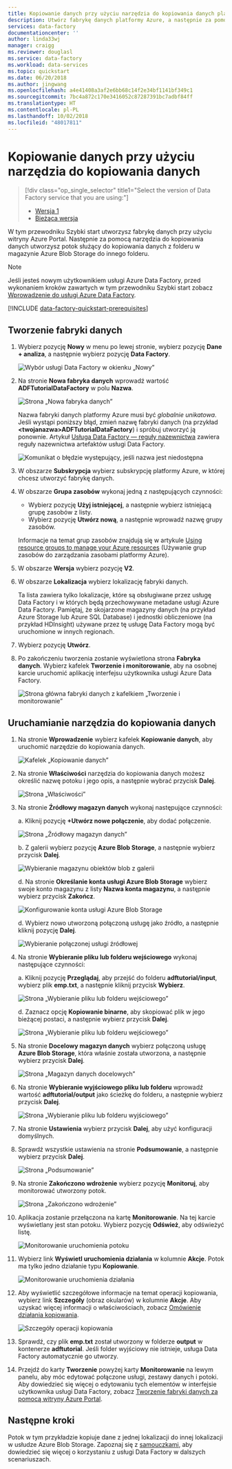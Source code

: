 ```yaml
---
title: Kopiowanie danych przy użyciu narzędzia do kopiowania danych platformy Azure | Microsoft Docs
description: Utwórz fabrykę danych platformy Azure, a następnie za pomocą narzędzia do kopiowania danych skopiuj dane z jednej lokalizacji w usłudze Azure Blob Storage do innej lokalizacji.
services: data-factory
documentationcenter: ''
author: linda33wj
manager: craigg
ms.reviewer: douglasl
ms.service: data-factory
ms.workload: data-services
ms.topic: quickstart
ms.date: 06/20/2018
ms.author: jingwang
ms.openlocfilehash: a4e41408a3af2e6bb68c14f2e34bf1141bf349c1
ms.sourcegitcommit: 7bc4a872c170e3416052c87287391bc7adbf84ff
ms.translationtype: HT
ms.contentlocale: pl-PL
ms.lasthandoff: 10/02/2018
ms.locfileid: "48017811"
---
```

# <a name="use-the-copy-data-tool-to-copy-data"></a>Kopiowanie danych przy użyciu narzędzia do kopiowania danych 
> [!div class="op_single_selector" title1="Select the version of Data Factory service that you are using:"]
> * [Wersja 1](v1/data-factory-copy-data-from-azure-blob-storage-to-sql-database.md)
> * [Bieżąca wersja](quickstart-create-data-factory-copy-data-tool.md)

W tym przewodniku Szybki start utworzysz fabrykę danych przy użyciu witryny Azure Portal. Następnie za pomocą narzędzia do kopiowania danych utworzysz potok służący do kopiowania danych z folderu w magazynie Azure Blob Storage do innego folderu. 

> [!NOTE]
> Jeśli jesteś nowym użytkownikiem usługi Azure Data Factory, przed wykonaniem kroków zawartych w tym przewodniku Szybki start zobacz [Wprowadzenie do usługi Azure Data Factory](data-factory-introduction.md). 

[!INCLUDE [data-factory-quickstart-prerequisites](../../includes/data-factory-quickstart-prerequisites.md)] 

## <a name="create-a-data-factory"></a>Tworzenie fabryki danych

1. Wybierz pozycję **Nowy** w menu po lewej stronie, wybierz pozycję **Dane + analiza**, a następnie wybierz pozycję **Data Factory**. 
   
   ![Wybór usługi Data Factory w okienku „Nowy”](./media/quickstart-create-data-factory-copy-data-tool/new-azure-data-factory-menu.png)
1. Na stronie **Nowa fabryka danych** wprowadź wartość **ADFTutorialDataFactory** w polu **Nazwa**. 
      
   ![Strona „Nowa fabryka danych”](./media/quickstart-create-data-factory-copy-data-tool/new-azure-data-factory.png)
 
   Nazwa fabryki danych platformy Azure musi być *globalnie unikatowa*. Jeśli wystąpi poniższy błąd, zmień nazwę fabryki danych (na przykład **&lt;twojanazwa&gt;ADFTutorialDataFactory**) i spróbuj utworzyć ją ponownie. Artykuł [Usługa Data Factory — reguły nazewnictwa](naming-rules.md) zawiera reguły nazewnictwa artefaktów usługi Data Factory.
  
   ![Komunikat o błędzie występujący, jeśli nazwa jest niedostępna](./media/quickstart-create-data-factory-portal/name-not-available-error.png)
1. W obszarze **Subskrypcja** wybierz subskrypcję platformy Azure, w której chcesz utworzyć fabrykę danych. 
1. W obszarze **Grupa zasobów** wykonaj jedną z następujących czynności:
     
   - Wybierz pozycję **Użyj istniejącej**, a następnie wybierz istniejącą grupę zasobów z listy. 
   - Wybierz pozycję **Utwórz nową**, a następnie wprowadź nazwę grupy zasobów.   
         
   Informacje na temat grup zasobów znajdują się w artykule [Using resource groups to manage your Azure resources](../azure-resource-manager/resource-group-overview.md) (Używanie grup zasobów do zarządzania zasobami platformy Azure).  
1. W obszarze **Wersja** wybierz pozycję **V2**.
1. W obszarze **Lokalizacja** wybierz lokalizację fabryki danych. 

   Ta lista zawiera tylko lokalizacje, które są obsługiwane przez usługę Data Factory i w których będą przechowywane metadane usługi Azure Data Factory. Pamiętaj, że skojarzone magazyny danych (na przykład Azure Storage lub Azure SQL Database) i jednostki obliczeniowe (na przykład HDInsight) używane przez tę usługę Data Factory mogą być uruchomione w innych regionach.

1. Wybierz pozycję **Utwórz**.
1. Po zakończeniu tworzenia zostanie wyświetlona strona **Fabryka danych**. Wybierz kafelek **Tworzenie i monitorowanie**, aby na osobnej karcie uruchomić aplikację interfejsu użytkownika usługi Azure Data Factory.
   
   ![Strona główna fabryki danych z kafelkiem „Tworzenie i monitorowanie”](./media/quickstart-create-data-factory-copy-data-tool/data-factory-home-page.png)

## <a name="start-the-copy-data-tool"></a>Uruchamianie narzędzia do kopiowania danych

1. Na stronie **Wprowadzenie** wybierz kafelek **Kopiowanie danych**, aby uruchomić narzędzie do kopiowania danych. 

   ![Kafelek „Kopiowanie danych”](./media/quickstart-create-data-factory-copy-data-tool/copy-data-tool-tile.png)

1. Na stronie **Właściwości** narzędzia do kopiowania danych możesz określić nazwę potoku i jego opis, a następnie wybrać przycisk **Dalej**. 

   ![Strona „Właściwości”](./media/quickstart-create-data-factory-copy-data-tool/copy-data-tool-properties-page.png)
1. Na stronie **Źródłowy magazyn danych** wykonaj następujące czynności:

    a. Kliknij pozycję **+Utwórz nowe połączenie**, aby dodać połączenie.

    ![Strona „Źródłowy magazyn danych”](./media/quickstart-create-data-factory-copy-data-tool/new-source-linked-service.png)

    b. Z galerii wybierz pozycję **Azure Blob Storage**, a następnie wybierz przycisk **Dalej**.

    ![Wybieranie magazynu obiektów blob z galerii](./media/quickstart-create-data-factory-copy-data-tool/select-blob-source.png)

    d. Na stronie **Określanie konta usługi Azure Blob Storage** wybierz swoje konto magazynu z listy **Nazwa konta magazynu**, a następnie wybierz przycisk **Zakończ**. 

   ![Konfigurowanie konta usługi Azure Blob Storage](./media/quickstart-create-data-factory-copy-data-tool/configure-blob-storage.png)

   d. Wybierz nowo utworzoną połączoną usługę jako źródło, a następnie kliknij pozycję **Dalej**.

   ![Wybieranie połączonej usługi źródłowej](./media/quickstart-create-data-factory-copy-data-tool/select-source-linked-service.png)


1. Na stronie **Wybieranie pliku lub folderu wejściowego** wykonaj następujące czynności:

   a. Kliknij pozycję **Przeglądaj**, aby przejść do folderu **adftutorial/input**, wybierz plik **emp.txt**, a następnie kliknij przycisk **Wybierz**. 

   ![Strona „Wybieranie pliku lub folderu wejściowego”](./media/quickstart-create-data-factory-copy-data-tool/configure-source-path.png)

   d. Zaznacz opcję **Kopiowanie binarne**, aby skopiować plik w jego bieżącej postaci, a następnie wybierz przycisk **Dalej**. 

   ![Strona „Wybieranie pliku lub folderu wejściowego”](./media/quickstart-create-data-factory-copy-data-tool/select-binary-copy.png)


1. Na stronie **Docelowy magazyn danych** wybierz połączoną usługę **Azure Blob Storage**, która właśnie została utworzona, a następnie wybierz przycisk **Dalej**. 

   ![Strona „Magazyn danych docelowych”](./media/quickstart-create-data-factory-copy-data-tool/select-sink-linked-service.png)

1. Na stronie **Wybieranie wyjściowego pliku lub folderu** wprowadź wartość **adftutorial/output** jako ścieżkę do folderu, a następnie wybierz przycisk **Dalej**. 

   ![Strona „Wybieranie pliku lub folderu wyjściowego”](./media/quickstart-create-data-factory-copy-data-tool/configure-sink-path.png) 

1. Na stronie **Ustawienia** wybierz przycisk **Dalej**, aby użyć konfiguracji domyślnych. 

1. Sprawdź wszystkie ustawienia na stronie **Podsumowanie**, a następnie wybierz przycisk **Dalej**. 

    ![Strona „Podsumowanie”](./media/quickstart-create-data-factory-copy-data-tool/summary-page.png)

1. Na stronie **Zakończono wdrożenie** wybierz pozycję **Monitoruj**, aby monitorować utworzony potok. 

    ![Strona „Zakończono wdrożenie”](./media/quickstart-create-data-factory-copy-data-tool/deployment-page.png)

1. Aplikacja zostanie przełączona na kartę **Monitorowanie**. Na tej karcie wyświetlany jest stan potoku. Wybierz pozycję **Odśwież**, aby odświeżyć listę. 
    
    ![Monitorowanie uruchomienia potoku](./media/quickstart-create-data-factory-copy-data-tool/pipeline-monitoring.png)

1. Wybierz link **Wyświetl uruchomienia działania** w kolumnie **Akcje**. Potok ma tylko jedno działanie typu **Kopiowanie**. 

    ![Monitorowanie uruchomienia działania](./media/quickstart-create-data-factory-copy-data-tool/activity-monitoring.png)
    
1. Aby wyświetlić szczegółowe informacje na temat operacji kopiowania, wybierz link **Szczegóły** (obraz okularów) w kolumnie **Akcje**. Aby uzyskać więcej informacji o właściwościach, zobacz [Omówienie działania kopiowania](copy-activity-overview.md).

    ![Szczegóły operacji kopiowania](./media/quickstart-create-data-factory-copy-data-tool/activity-execution-details.png)

1. Sprawdź, czy plik **emp.txt** został utworzony w folderze **output** w kontenerze **adftutorial**. Jeśli folder wyjściowy nie istnieje, usługa Data Factory automatycznie go utworzy. 

1. Przejdź do karty **Tworzenie** powyżej karty **Monitorowanie** na lewym panelu, aby móc edytować połączone usługi, zestawy danych i potoki. Aby dowiedzieć się więcej o edytowaniu tych elementów w interfejsie użytkownika usługi Data Factory, zobacz [Tworzenie fabryki danych za pomocą witryny Azure Portal](quickstart-create-data-factory-portal.md).

## <a name="next-steps"></a>Następne kroki
Potok w tym przykładzie kopiuje dane z jednej lokalizacji do innej lokalizacji w usłudze Azure Blob Storage. Zapoznaj się z [samouczkami](tutorial-copy-data-portal.md), aby dowiedzieć się więcej o korzystaniu z usługi Data Factory w dalszych scenariuszach. 